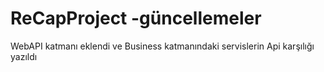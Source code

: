 # ReCapProject -güncellemeler
WebAPI katmanı eklendi ve Business katmanındaki servislerin Api karşılığı yazıldı
	
